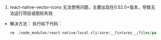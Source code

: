 1. react-native-vector-icons 无法使用问题，主要出现在0.52.0+版本，导致无法运行项目或图标失效
- 解决方法：
  执行如下代码：
  ```js
  rm ./node_modules/react-native/local-cli/core/__fixtures__/files/package.json
  ```
